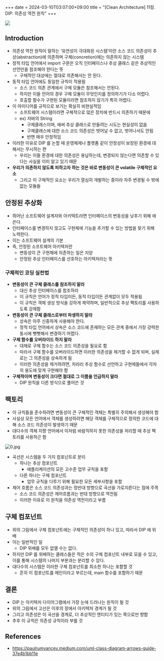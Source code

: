 +++ 
date = 2024-03-10T03:07:00+09:00
title = "[Clean Architecture] 11장. DIP: 의존성 역전 원칙"
+++

<img src="/images/books/clean-architecture/cover.jpg">

## Introduction

- 의존성 역전 원칙이 말하는 ‘유연성이 극대화된 시스템’이란 소스 코드 의존성이 추상(abstraction)에 의존하며 구체(concretion)에는 의존하지 않는 시스템
- 정적 타입 언어에서 import 구문은 오직 인터페이스나 추상 클래스 같은 추상적인 선언만을 참조해야 한다는 뜻
  - 구체적인 대상에는 절대로 의존해서는 안 된다.
- 동적 타입 언어에도 동일한 규칙이 적용됨
  - 소스 코드 의존 관계에서 구체 모듈은 참조해서는 안된다.
  - 하지만 이들 언어의 경우 구체 모듈이 무엇인지를 정의하기가 다소 어렵다.
  - 호출할 함수가 구현된 모듈이라면 참조하지 않기가 특히 어렵다.
- 이 아이디어를 규칙으로 보기는 확실히 비현실적임
  - 소프트웨어 시스템이라면 구체적으로 많은 장치에 반드시 의존하기 때문에
  - ex) 자바의 String
    - 구체클래스이며, 애써 추상 클래스로 만들려는 시도는 현실성이 없음
    - 구체클래스에 대한 소스 코드 의존성은 벗어날 수 없고, 벗어나서도 안됨
    - 반면 매우 안정적임
- 이러한 이유로 DIP 를 논할 때 운영체제나 플랫폼 같이 안정성이 보장된 환경에 대해서는 무시하는 편
  - 우리는 이들 환경에 대한 의존성은 용납하는데, 변경되지 않는다면 의존할 수 있다는 사실을 이미 알고 있기 때문
- **우리가 의존하지 않도록 피하고자 하는 것은 바로 변동성이 큰 volatile 구체적인 요소**
  - 그리고 이 구체적인 요소는 우리가 열심히 개발하는 중이라 자주 변경될 수 밖에 없는 모듈들

## 안정된 추상화

- 뛰어난 소프트웨어 설계자와 아키텍트라면 인터페이스의 변동성을 낮추기 위해 애쓴다.
- 인터페이스를 변경하지 않고도 구현체에 기능을 추가할 수 있는 방법을 찾기 위해 노력한다.
- 이는 소프트웨어 설계의 기본
- 즉, 안정된 소프트웨어 아키텍처란
  - 변동성이 큰 구현체에 의존하는 일은 지양
  - 안정된 추상 인터페이스를 선호하는 아키텍처라는 뜻

### 구체적인 코딩 실천법

- **변동성이 큰 구체 클래스를 참조하지 말라**
  - 대신 추상 인터페이스를 참조하라
  - 이 규칙은 언어가 정적 타입이든, 동적 타입이든 관계없이 모두 적용됨
  - 이 규칙은 객체 생성 방식을 강하게 제약하며, 일반적으로 추상 팩토리를 사용하도록 강제함
- **변동성이 큰 구체 클래스로부터 파생하지 말라**
  - 상속은 아주 신중하게 사용해야 한다.
  - 정적 타입 언어에서 상속은 소스 코드에 존재하는 모든 관계 중에서 가장 강력한 동시에 뻣뻣해서 변경하기 어렵다.
- **구체 함수를 오버라이드 하지 말라**
  - 대체로 구체 함수는 소스 코드 의존성을 필요로 함
  - 따라서 구체 함수를 오버라이드하면 이러한 의존성을 제거할 수 없게 되며, 실제로는 그 의존성을 상속하게 됨
  - 이러한 의존성을 제거하려면, 차라리 추상 함수로 선언하고 구현체들에서 각자의 용도에 맞게 구현해야 함
- **구체적이며 변동성이 크다면 절대로 그 이름을 언급하지 말라**
  - DIP 원칙을 다른 방식으로 풀어쓴 것

## 팩토리

- 이 규칙들을 준수하려면 변동성이 큰 구체적인 객체는 특별히 주의해서 생성해야 함
- 사실상 모든 언어에서 객체를 생성하려면 해당 객체를 구체적으로 정의한 코드에 대해 소스 코드 의존성이 발생하기 때문
- 대다수의 객체 지향 언어에서 이처럼 바람직하지 못한 의존성을 처리할 때 추상 팩토리를 사용하곤 함

![0.jpg](/images/books/clean-architecture/chapter11/0.jpg)

- 곡선은 시스템을 두 가지 컴포넌트로 분리
  - 하나는 추상 컴포넌트
    - 애플리케이션의 모든 고수준 업무 규칙을 포함
  - 다른 하나는 구체 컴포넌트
    - 업무 규칙을 다루기 위해 필요한 모든 세부사항을 포함
- 제어 흐름은 소스 코드 의존성과는 정반대 방향으로 곡선을 가로지른다는 점에 주목
  - 소스 코드 의존성은 제어흐름과는 반대 방향으로 역전됨
  - 이러한 이유로 이 원칙을 의존성 역전이라고 부름

## 구체 컴포넌트

- 위의 그림에서 구체 컴포넌트에는 구체적인 의존성이 하나 있고, 따라서 DIP 에 위배
- 이는 일반적인 일
  - DIP 위배를 모두 없앨 수는 없다.
- 하지만 DIP 를 위배하는 클래스들은 적은 수의 구체 컴포넌트 내부로 모을 수 있고, 이를 통해 시스템의 나머지 부분과는 분리할 수 있다.
- 대다수의 시스템은 이러한 구체 컴포넌트를 최소한 하나는 포함할 것
  - 흔히 이 컴포넌트를 메인이라고 부르는데, main 함수를 포함하기 때문

## 결론

- DIP 는 아키텍처 다이어그램에서 가장 눈에 드러나는 원칙이 될 것
- 위의 그림에서 고선은 이후의 장에서 아키텍처 경계가 될 것
- 그리고 의존성은 이 곡선을 경계로, 더 추상적인 엔티티가 있는 쪽으로만 향함
- 추후 이 규칙은 의존성 규칙이라 부를 것

## References

- https://paulrumyancev.medium.com/uml-class-diagram-arrows-guide-37e4b1bb11e

